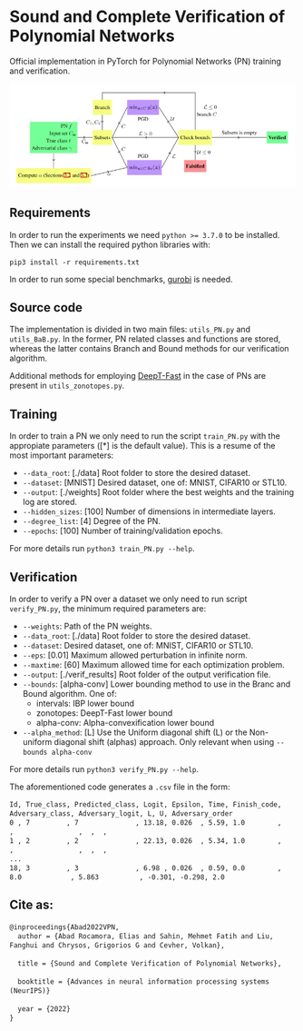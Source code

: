 # Sound and Complete Verification of Polynomial Networks

Official implementation in PyTorch for Polynomial Networks (PN) training and verification.

![Overview of our method](figures/method.jpeg)

## Requirements

In order to run the experiments we need `python >= 3.7.0` to be installed. Then we can install the required python libraries with:

```
pip3 install -r requirements.txt
```

In order to run some special benchmarks, [gurobi](https://www.gurobi.com/downloads/?campaignid=2027425882&adgroupid=77414946611&creative=355014679679&keyword=gurobi&matchtype=e&gclid=CjwKCAjwi6WSBhA-EiwA6Niok7KcFMgS04sRvNaFqDpJ5biOSLToyu_OKo25zwFkgDyoh58fb4eYvhoCmcoQAvD_BwE) is needed.

## Source code

The implementation is divided in two main files: `utils_PN.py` and `utils_BaB.py`. In the former, PN related classes and functions are stored, whereas the latter contains Branch and Bound methods for our verification algorithm.

Additional methods for employing [DeepT-Fast](https://dl.acm.org/doi/abs/10.1145/3453483.3454056) in the case of PNs are present in `utils_zonotopes.py`.

## Training

In order to train a PN we only need to run the script `train_PN.py` with the appropiate parameters ([*] is the default value). This is a resume of the most important parameters:

- `--data_root`: [./data] Root folder to store the desired dataset.
- `--dataset`: [MNIST] Desired dataset, one of: MNIST, CIFAR10 or STL10.
- `--output`: [./weights] Root folder where the best weights and the training log are stored.
- `--hidden_sizes`: [100] Number of dimensions in intermediate layers.
- `--degree_list`: [4] Degree of the PN.
- `--epochs`: [100] Number of training/validation epochs.

For more details run `python3 train_PN.py --help`.

## Verification

In order to verify a PN over a dataset we only need to run script `verify_PN.py`, the minimum required parameters are:

- `--weights`: Path of the PN weights.
- `--data_root`: [./data] Root folder to store the desired dataset.
- `--dataset`: Desired dataset, one of: MNIST, CIFAR10 or STL10.
- `--eps`: [0.01] Maximum allowed perturbation in infinite norm.
- `--maxtime`: [60] Maximum allowed time for each optimization problem.
- `--output`: [./verif_results] Root folder of the output verification file.
- `--bounds`: [alpha-conv] Lower bounding method to use in the Branc and Bound algorithm. One of:
    - intervals: IBP lower bound
    - zonotopes: DeepT-Fast lower bound
    - alpha-conv: Alpha-convexification lower bound
- `--alpha_method`: [L] Use the Uniform diagonal shift (L) or the Non-uniform diagonal shift (alphas) approach. Only relevant when using `--bounds alpha-conv`

For more details run `python3 verify_PN.py --help`.

The aforementioned code generates a `.csv` file in the form:

```
Id, True_class, Predicted_class, Logit, Epsilon, Time, Finish_code, Adversary_class, Adversary_logit, L, U, Adversary_order
0 , 7         , 7              , 13.18, 0.026  , 5.59, 1.0        ,                ,                ,  ,  ,
1 , 2         , 2              , 22.13, 0.026  , 5.34, 1.0        ,                ,                ,  ,  ,
...
18, 3         , 3              , 6.98 , 0.026  , 0.59, 0.0        , 8.0            , 5.863          , -0.301, -0.298, 2.0
```

## Cite as:

```
@inproceedings{Abad2022VPN,
  author = {Abad Rocamora, Elias and Sahin, Mehmet Fatih and Liu, Fanghui and Chrysos, Grigorios G and Cevher, Volkan},

  title = {Sound and Complete Verification of Polynomial Networks},

  booktitle = {Advances in neural information processing systems (NeurIPS)}

  year = {2022}
}
```
